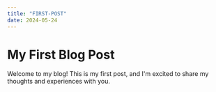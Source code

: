```yaml
---
title: "FIRST-POST"
date: 2024-05-24
---
```


# My First Blog Post

Welcome to my blog! This is my first post, and I'm excited to share my thoughts and experiences with you.
